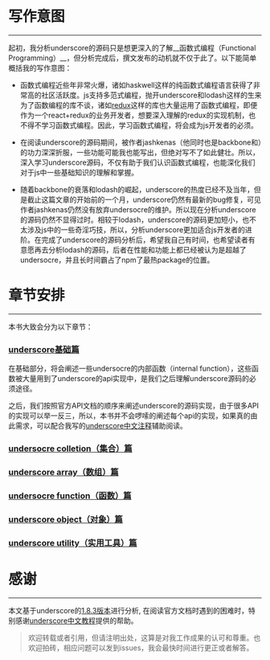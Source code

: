 # 写作意图
----------

起初，我分析underscore的源码只是想更深入的了解__函数式编程（Functional Programming）__，但分析完成后，撰文发布的动机就不仅于此了。以下能简单概括我的写作意图：

- 函数式编程近些年非常火爆，诸如haskwell这样的纯函数式编程语言获得了非常高的社区活跃度。js支持多范式编程，抛开underscore和lodash这样的生来为了函数编程的库不谈，诸如[redux](https://github.com/reactjs/redux)这样的库也大量运用了函数式编程，即便作为一个react+redux的业务开发者，想要深入理解的redux的实现机制，也不得不学习函数式编程。因此，学习函数式编程，将会成为js开发者的必须。

- 在阅读underscore的源码期间，被作者jashkenas（他同时也是backbone和）的功力深深折服，一些功能可能我也能写出，但绝对写不了如此健壮。所以，深入学习underscore源码，不仅有助于我们认识函数式编程，也能深化我们对于js中一些基础知识的理解和掌握。

- 随着backbone的衰落和lodash的崛起，underscore的热度已经不及当年，但是截止这篇文章的开始前的一个月，underscore仍然有最新的bug修复，可见作者jashkenas仍然没有放弃undersocre的维护。所以现在分析underscore的源码仍然不显得过时。相较于lodash，underscore的源码更加短小，也不太涉及js中的一些奇淫巧技，所以，分析underscore更加适合js开发者的进阶。在完成了underscore的源码分析后，希望我自己有时间，也希望读者有意愿再去分析lodash的源码，后者在性能和功能上都已经被认为是超越了undersocre，并且长时间霸占了npm了最热package的位置。



# 章节安排
-------------

本书大致会分为以下章节：

### [underscore基础篇](base/README.md)
在基础部分，将会阐述一些undersocre的内部函数（internal function），这些函数被大量用到了underscore的api实现中，是我们之后理解underscore源码的必须途径。

之后，我们按照官方API文档的顺序来阐述underscore的源码实现，由于很多API的实现可以举一反三，所以，本书并不会啰嗦的阐述每个api的实现，如果真的由此需求，可以配合我写的[underscore中文注释](https://github.com/yoyoyohamapi/underscore/blob/master/underscore.js)辅助阅读。

### [undersocre colletion（集合）篇](collection/README.md)
### [underscore array（数组）篇](array/README.md)
### [undersocre function（函数）篇](function/README.md)
### [underscore object（对象）篇](object/README.md)
### [underscore utility（实用工具）篇](utility/README.md)



# 感谢
---------

本文基于underscore的[1.8.3版本](https://github.com/jashkenas/underscore/tree/1.8.3)进行分析, 在阅读官方文档时遇到的困难时，特别感谢[underscore中文教程](http://www.css88.com/doc/underscore/)提供的帮助。

> 欢迎转载或者引用，但请注明出处，这算是对我工作成果的认可和尊重。也欢迎拍砖，相应问题可以发到issues，我会最快时间进行更正或者解答。